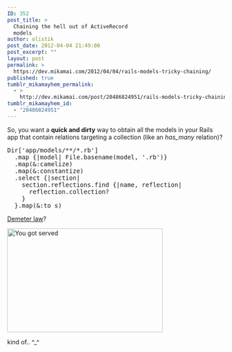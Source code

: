 ```yaml
---
ID: 352
post_title: >
  Chaining the hell out of ActiveRecord
  models
author: olistik
post_date: 2012-04-04 21:49:00
post_excerpt: ""
layout: post
permalink: >
  https://dev.mikamai.com/2012/04/04/rails-models-tricky-chaining/
published: true
tumblr_mikamayhem_permalink:
  - >
    http://dev.mikamai.com/post/20486824951/rails-models-tricky-chaining
tumblr_mikamayhem_id:
  - "20486824951"
---
```

<p>So, you want a <strong>quick and dirty</strong> way to obtain all the models in your Rails app that contain relations targeting a collection (like an <em>has_many</em> relation)?</p>
<pre class="brush: ruby">Dir['app/models/**/*.rb']
  .map {|model| File.basename(model, '.rb')}
  .map(&amp;:camelize)
  .map(&amp;:constantize)
  .select {|section|
    section.reflections.find {|name, reflection|
      reflection.collection?
    }
  }.map(&amp;:to_s)
</pre>
<p><a href="http://en.wikipedia.org/wiki/Law_of_Demeter" title="Demeter law" target="_blank">Demeter law</a>?</p>
<p><a href="http://www.urbandictionary.com/define.php?term=you+got+served&amp;defid=705447" title="You got served" target="_blank"><img align="middle" alt="You got served" height="240" src="http://cache.abovethelaw.com/uploads/2012/02/You-Got-Served-youve-been-service-of-process.gif" width="360" /></a></p>
<p>kind of.. ^_^</p>